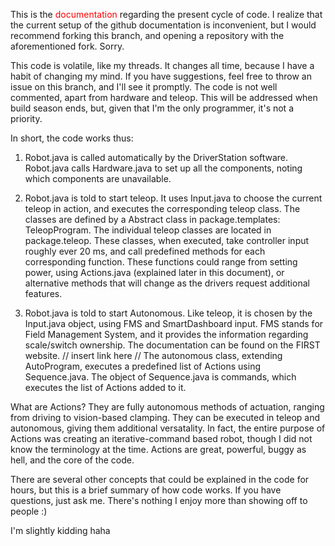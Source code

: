 This is the <font color="red">documentation</font> regarding the present cycle of code. I realize that the current setup of the github documentation is inconvenient, but I would recommend forking this branch, and opening a repository with the aforementioned fork. Sorry.

This code is volatile, like my threads. It changes all time, because I have a habit of changing my mind. If you have suggestions, feel free to throw an issue on this branch, and I'll see it promptly. The code is not well commented, apart from hardware and teleop. This will be addressed when build season ends, but, given that I'm the only programmer, it's not a priority. 

In short, the code works thus:
1. Robot.java is called automatically by the DriverStation software. Robot.java calls Hardware.java to set up all the components, noting which components are unavailable. 

2. Robot.java is told to start teleop. It uses Input.java to choose the current teleop in action, and executes the corresponding teleop class. The classes are defined by a Abstract class in package.templates: TeleopProgram. The individual teleop classes are located in package.teleop. These classes, when executed, take controller input roughly ever 20 ms, and call predefined methods for each corresponding function. These functions could range from setting power, using Actions.java (explained later in this document), or alternative methods that will change as the drivers request additional features. 

3. Robot.java is told to start Autonomous. Like teleop, it is chosen by the Input.java object, using FMS and SmartDashboard input. FMS stands for Field Management System, and it provides the information regarding scale/switch ownership. The documentation can be found on the FIRST website. // insert link here // The autonomous class, extending AutoProgram, executes a predefined list of Actions using Sequence.java. The object of Sequence.java is commands, which executes the list of Actions added to it.

What are Actions?
They are fully autonomous methods of actuation, ranging from driving to vision-based clamping. They can be executed in teleop and autonomous, giving them additional versatality. In fact, the entire purpose of Actions was creating an iterative-command based robot, though I did not know the terminology at the time. Actions are great, powerful, buggy as hell, and the core of the code.

There are several other concepts that could be explained in the code for hours, but this is a brief summary of how code works. If you have questions, just ask me. There's nothing I enjoy more than showing off to people :)

I'm slightly kidding haha
